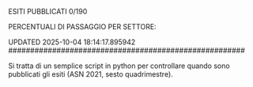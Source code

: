 ESITI PUBBLICATI 0/190 

PERCENTUALI DI PASSAGGIO PER SETTORE:

UPDATED 2025-10-04 18:14:17.895942
###################################################### 

Si tratta di un semplice script in python per controllare quando sono pubblicati gli esiti (ASN 2021, sesto quadrimestre).

